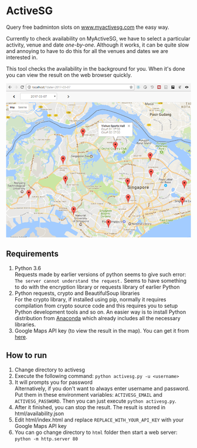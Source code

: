 # ActiveSG
Query free badminton slots on www.myactivesg.com the easy way.

Currently to check availability on MyActiveSG, we have to select a particular activity, venue and date _one-by-one_. Although it works, it can be quite slow and annoying to have to do this for all the venues and dates we are interested in.

This tool checks the availability in the background for you. When it's done you can view the result on the web browser quickly.


![screenshot](screenshot.png)

## Requirements
1. Python 3.6  
   Requests made by earlier versions of python seems to give such error: `The server cannot understand the request.` Seems to have something to do with the encryption library or requests library of earlier Python
2. Python requests, crypto and BeautifulSoup libraries  
   For the crypto library, if installed using pip, normally it requires compilation from crypto source code and this requires you to setup Python development tools and so on. An easier way is to install Python distribution from [Anaconda](https://www.continuum.io/downloads) which already includes all the necessary libraries.
3. Google Maps API key (to view the result in the map). You can get it from [here](https://developers.google.com/maps/documentation/javascript/get-api-key).

## How to run
1. Change directory to activesg
2. Execute the following command: `python activesg.py -u <username>`
3. It will prompts you for password  
   Alternatively, if you don't want to always enter username and password. Put them in these environment variables: `ACTIVESG_EMAIL` and `ACTIVESG_PASSWORD`. Then you can just execute `python activesg.py`.
4. After it finished, you can stop the result. The result is stored in html/availability.json
5. Edit html/index.html and replace `REPLACE_WITH_YOUR_API_KEY` with your Google Maps API key
5. You can go change directory to `html` folder then start a web server: `python -m http.server 80`
